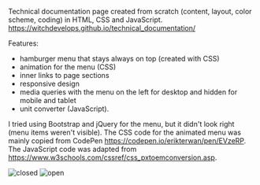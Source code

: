 Technical documentation page created from scratch (content, layout, color scheme, coding) in HTML, CSS and JavaScript.
https://witchdevelops.github.io/technical_documentation/

Features:
- hamburger menu that stays always on top (created with CSS)
- animation for the menu (CSS)
- inner links to page sections
- responsive design
- media queries with the menu on the left for desktop and hidden for mobile and tablet
- unit converter (JavaScript).

I tried using Bootstrap and jQuery for the menu, but it didn't look right (menu items weren't visible). 
The CSS code for the animated menu was mainly copied from CodePen https://codepen.io/erikterwan/pen/EVzeRP.
The JavaScript code was adapted from https://www.w3schools.com/cssref/css_pxtoemconversion.asp.

![closed](https://user-images.githubusercontent.com/112077394/194157632-f39791c0-7643-478f-bdf1-48f5e34404ae.png)
![open](https://user-images.githubusercontent.com/112077394/194157605-06a28a99-abaa-4b70-9ba3-630292fe89e2.png)
